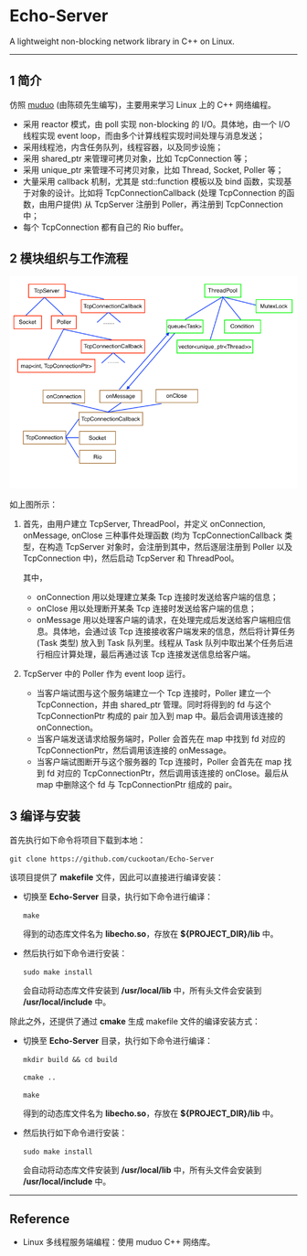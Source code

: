 # Echo-Server

A lightweight non\-blocking network library in C++ on Linux.

---

## 1 简介

仿照 [muduo][1] (由陈硕先生编写)，主要用来学习 Linux 上的 C++ 网络编程。

-   采用 reactor 模式，由 poll 实现 non\-blocking 的 I/O。具体地，由一个 I/O 线程实现 event loop，而由多个计算线程实现时间处理与消息发送；
-   采用线程池，内含任务队列，线程容器，以及同步设施；
-   采用 shared\_ptr 来管理可拷贝对象，比如 TcpConnection 等；
-   采用 unique\_ptr 来管理不可拷贝对象，比如 Thread, Socket, Poller 等；
-   大量采用 callback 机制，尤其是 std::function 模板以及 bind 函数，实现基于对象的设计。比如将 TcpConnectionCallback (处理 TcpConnection 的函数，由用户提供) 从 TcpServer 注册到 Poller，再注册到 TcpConnection 中；
-   每个 TcpConnection 都有自己的 Rio buffer。

## 2 模块组织与工作流程

![echo_server](./echo_server.png)

如上图所示：

1.  首先，由用户建立 TcpServer, ThreadPool，并定义 onConnection, onMessage, onClose 三种事件处理函数 (均为 TcpConnectionCallback 类型，在构造 TcpServer 对象时，会注册到其中，然后逐层注册到 Poller 以及 TcpConnection 中)，然后启动 TcpServer 和 ThreadPool。

    其中，

    -   onConnection 用以处理建立某条 Tcp 连接时发送给客户端的信息；
    -   onClose 用以处理断开某条 Tcp 连接时发送给客户端的信息；
    -   onMessage 用以处理客户端的请求，在处理完成后发送给客户端相应信息。具体地，会通过该 Tcp 连接接收客户端发来的信息，然后将计算任务 (Task 类型) 放入到 Task 队列里。线程从 Task 队列中取出某个任务后进行相应计算处理，最后再通过该 Tcp 连接发送信息给客户端。
2.  TcpServer 中的 Poller 作为 event loop 运行。

    -   当客户端试图与这个服务端建立一个 Tcp 连接时，Poller 建立一个 TcpConnection，并由 shared\_ptr 管理。同时将得到的 fd 与这个 TcpConnectionPtr 构成的 pair 加入到 map 中。最后会调用该连接的 onConnection。
    -   当客户端发送请求给服务端时，Poller 会首先在 map 中找到 fd 对应的 TcpConnectionPtr，然后调用该连接的 onMessage。
    -   当客户端试图断开与这个服务器的 Tcp 连接时，Poller 会首先在 map 找到 fd 对应的 TcpConnectionPtr，然后调用该连接的 onClose。最后从 map 中删除这个 fd 与 TcpConnectionPtr 组成的 pair。


## 3 编译与安装

首先执行如下命令将项目下载到本地：

`git clone https://github.com/cuckootan/Echo-Server`

该项目提供了 **makefile** 文件，因此可以直接进行编译安装：

-   切换至 **Echo-Server** 目录，执行如下命令进行编译：

    `make`

    得到的动态库文件名为 **libecho.so**，存放在 **${PROJECT_DIR}/lib** 中。
-   然后执行如下命令进行安装：

    `sudo make install`

    会自动将动态库文件安装到 **/usr/local/lib** 中，所有头文件会安装到 **/usr/local/include** 中。

除此之外，还提供了通过 **cmake** 生成 makefile 文件的编译安装方式：

-   切换至 **Echo-Server** 目录，执行如下命令进行编译：

    `mkdir build && cd build`

    `cmake ..`

    `make`

    得到的动态库文件名为 **libecho.so**，存放在 **${PROJECT_DIR}/lib** 中。
-   然后执行如下命令进行安装：

    `sudo make install`

    会自动将动态库文件安装到 **/usr/local/lib** 中，所有头文件会安装到 **/usr/local/include** 中。

---

## Reference

-   Linux 多线程服务端编程：使用 muduo C++ 网络库。


  [1]: https://github.com/chenshuo/muduo
